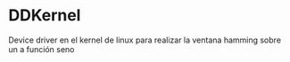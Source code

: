 # DDKernel
Device driver en el kernel de linux para realizar la ventana hamming sobre un a función seno
